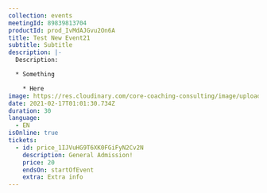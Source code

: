 ```yaml
---
collection: events
meetingId: 89839813704
productId: prod_IvMdAJGvu2On6A
title: Test New Event21
subtitle: Subtitle
description: |-
  Description:

  * Something

    * Here
image: https://res.cloudinary.com/core-coaching-consulting/image/upload/v1600804098/ariel-pilotto-a-l0rMCZh2o-unsplash_h5qyvr.jpg
date: 2021-02-17T01:01:30.734Z
duration: 30
language:
  - EN
isOnline: true
tickets:
  - id: price_1IJVuHG9T6XK0FGiFyN2Cv2N
    description: General Admission!
    price: 20
    endsOn: startOfEvent
    extra: Extra info
---
```

